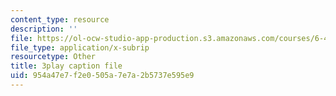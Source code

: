 ```yaml
---
content_type: resource
description: ''
file: https://ol-ocw-studio-app-production.s3.amazonaws.com/courses/6-451-principles-of-digital-communication-ii-spring-2005/954a47e7f2e0505a7e7a2b5737e595e9_mnkTn0Y6GsU.srt
file_type: application/x-subrip
resourcetype: Other
title: 3play caption file
uid: 954a47e7-f2e0-505a-7e7a-2b5737e595e9
---
```

